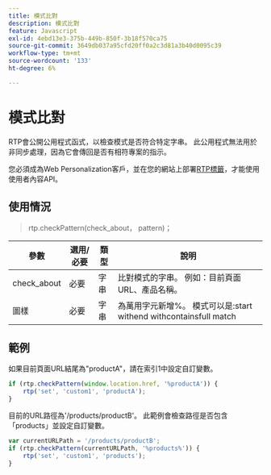 ```yaml
---
title: 模式比對
description: 模式比對
feature: Javascript
exl-id: 4ebd13e3-375b-449b-850f-3b18f570ca75
source-git-commit: 3649db037a95cfd20ff0a2c3d81a3b40d0095c39
workflow-type: tm+mt
source-wordcount: '133'
ht-degree: 6%

---
```


# 模式比對

RTP會公開公用程式函式，以檢查模式是否符合特定字串。 此公用程式無法用於非同步處理，因為它會傳回是否有相符專案的指示。

您必須成為Web Personalization客戶，並在您的網站上部署[RTP標籤](https://experienceleague.adobe.com/zh-hant/docs/marketo/using/product-docs/web-personalization/rtp-tag-implementation/deploy-the-rtp-javascript)，才能使用使用者內容API。

## 使用情況

> rtp.checkPattern(check_about， pattern)；

| 參數 | 選用/必要 | 類型 | 說明 |
|---|---|---|---|
| check_about | 必要 | 字串 | 比對模式的字串。 例如：目前頁面URL、產品名稱。 |
| 圖樣 | 必要 | 字串 | 為萬用字元新增%。 模式可以是:start withend withcontainsfull match |

## 範例

如果目前頁面URL結尾為&quot;productA&quot;，請在索引1中設定自訂變數。

```javascript
if (rtp.checkPattern(window.location.href, '%productA')) {
    rtp('set', 'custom1', 'productA');
}
```

目前的URL路徑為&#39;/products/productB&#39;。 此範例會檢查路徑是否包含「products」並設定自訂變數。

```javascript
var currentURLPath = '/products/productB';
if (rtp.checkPattern(currentURLPath, '%products%')) {
    rtp('set', 'custom1', 'products');
}
```
